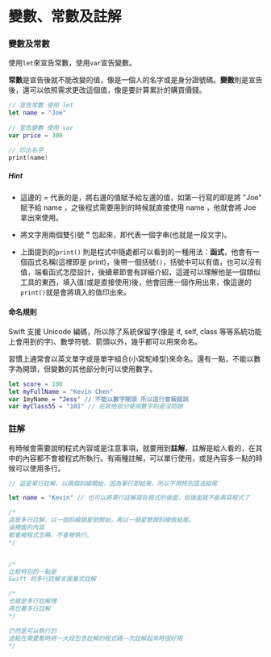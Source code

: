 # 變數、常數及註解

### 變數及常數

使用`let`來宣告常數，使用`var`宣告變數。

**常數**是宣告後就不能改變的值，像是一個人的名字或是身分證號碼。**變數**則是宣告後，還可以依照需求更改這個值，像是要計算累計的購買價錢。

```swift
// 宣告常數 使用 let
let name = "Joe"
    
// 宣告變數 使用 var
var price = 300

// 印出名字
print(name)

```


##### Hint

-  這邊的 = 代表的是，將右邊的值賦予給左邊的值，如第一行寫的即是將 "Joe" 賦予給 name ，之後程式需要用到的時候就直接使用 name ，他就會將 Joe 拿出來使用。

-  將文字用兩個雙引號 **"** 包起來，即代表一個字串(也就是一段文字)。

-  上面提到的`print()` 則是程式中隨處都可以看到的一種用法：**函式**，他會有一個函式名稱(這裡即是 print)，後帶一個括號`()`，括號中可以有值，也可以沒有值，端看函式怎麼設計，後續章節會有詳細介紹，這邊可以理解他是一個類似工具的東西，填入值(或是直接使用)後，他會回應一個作用出來，像這邊的`print()`就是會將填入的值印出來。

#### 命名規則

Swift 支援 Unicode 編碼，所以除了系統保留字(像是 if, self, class 等等系統功能上會用到的字)、數學符號、箭頭以外，幾乎都可以用來命名。

習慣上通常會以英文單字或是單字組合(小寫駝峰型)來命名。還有一點，不能以數字為開頭，但變數的其他部分則可以使用數字。

```swift
let score = 100
let myFullName = "Kevin Chen"
var 1myName = "Jess" // 不能以數字開頭 所以這行會報錯誤
var myClass55 = "101" // 在其他部分使用數字則是沒問題

```


### 註解

有時候會需要說明程式內容或是注意事項，就要用到**註解**，註解是給人看的，在其中的內容都不會被程式所執行。有兩種註解，可以單行使用，或是內容多一點的時候可以使用多行。

```swift
// 這是單行註解，以兩個斜線開始，因為單行即結束，所以不用特別語法結尾

let name = "Kevin" // 也可以將單行註解寫在程式的後面，但後面就不能再寫程式了

/*
這是多行註解，以一個斜線跟星號開始，再以一個星號跟斜線做結尾。
這裡面的內容
都會被程式忽略，不會被執行。
*/


/*
比較特別的一點是
Swift 的多行註解支援巢式註解

/*
也就是多行註解裡
再包著多行註解
*/

仍然是可以執行的
這點在需要暫時將一大段包含註解的程式碼一次註解起來時很好用
*/

```








